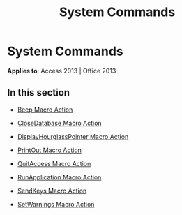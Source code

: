 ﻿---
title: System Commands
TOCTitle: System Commands
ms:assetid: b85d04eb-c30f-47c3-9aa2-ed2f8d12afad
ms:mtpsurl: https://msdn.microsoft.com/en-us/library/Dn179887(v=office.15)
ms:contentKeyID: 52074096
ms.date: 09/18/2015
mtps_version: v=office.15
---

# System Commands


**Applies to**: Access 2013 | Office 2013

## In this section

  - [Beep Macro Action](beep-macro-action.md)

  - [CloseDatabase Macro Action](closedatabase-macro-action.md)

  - [DisplayHourglassPointer Macro Action](displayhourglasspointer-macro-action.md)

  - [PrintOut Macro Action](printout-macro-action.md)

  - [QuitAccess Macro Action](quitaccess-macro-action.md)

  - [RunApplication Macro Action](runapplication-macro-action.md)

  - [SendKeys Macro Action](sendkeys-macro-action.md)

  - [SetWarnings Macro Action](setwarnings-macro-action.md)

